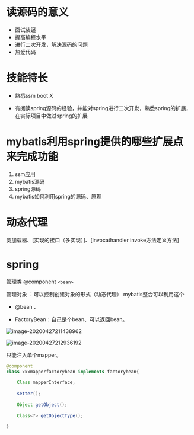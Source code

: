 # 读源码的意义

- 面试装逼
- 提高编程水平
- 进行二次开发，解决源码的问题
- 热爱代码

# 技能特长

- 熟悉ssm boot  X

- 有阅读spring源码的经验，并能对spring进行二次开发，熟悉spring的扩展，在实际项目中做过spring的扩展

# mybatis利用spring提供的哪些扩展点来完成功能

1. ssm应用
2. mybatis源码
3. spring源码
4. mybatis如何利用spring的源码、原理

# 动态代理

类加载器、[实现的接口（多实现）]、[invocathandler invoke方法定义方法]

# spring

管理类 @component  `<bean>`

管理对象 ：可以控制创建对象的形式（动态代理） mybatis整合可以利用这个

- @bean 、

- FactoryBean：自己是个bean、可以返回bean。

  

![image-20200427211438962](C:\Users\13327\AppData\Roaming\Typora\typora-user-images\image-20200427211438962.png)

![image-20200427212936192](C:\Users\13327\AppData\Roaming\Typora\typora-user-images\image-20200427212936192.png)

只能注入单个mapper。

```java
@component
class xxxmapperfactorybean implements factorybean{
    
    Class mapperInterface;
    
    setter();
    
    Object getObject();
    
    Class<?> getObjectType();
    
}
```

